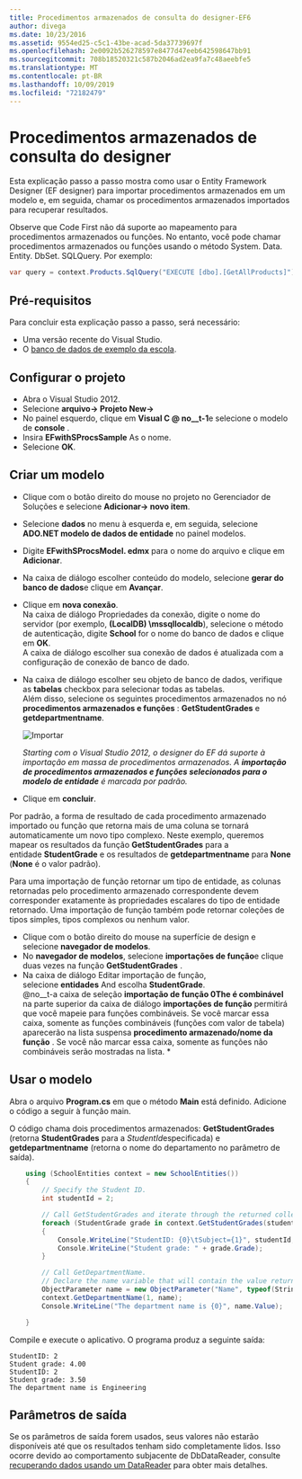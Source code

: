 ```yaml
---
title: Procedimentos armazenados de consulta do designer-EF6
author: divega
ms.date: 10/23/2016
ms.assetid: 9554ed25-c5c1-43be-acad-5da37739697f
ms.openlocfilehash: 2e0092b526278597e8477d47eeb642598647bb91
ms.sourcegitcommit: 708b18520321c587b2046ad2ea9fa7c48aeebfe5
ms.translationtype: MT
ms.contentlocale: pt-BR
ms.lasthandoff: 10/09/2019
ms.locfileid: "72182479"
---
```

# <a name="designer-query-stored-procedures"></a>Procedimentos armazenados de consulta do designer
Esta explicação passo a passo mostra como usar o Entity Framework Designer (EF designer) para importar procedimentos armazenados em um modelo e, em seguida, chamar os procedimentos armazenados importados para recuperar resultados. 

Observe que Code First não dá suporte ao mapeamento para procedimentos armazenados ou funções. No entanto, você pode chamar procedimentos armazenados ou funções usando o método System. Data. Entity. DbSet. SQLQuery. Por exemplo:
``` csharp
var query = context.Products.SqlQuery("EXECUTE [dbo].[GetAllProducts]")`;
```

## <a name="prerequisites"></a>Pré-requisitos

Para concluir esta explicação passo a passo, será necessário:

- Uma versão recente do Visual Studio.
- O [banco de dados de exemplo da escola](~/ef6/resources/school-database.md).

## <a name="set-up-the-project"></a>Configurar o projeto

-   Abra o Visual Studio 2012.
-   Selecione **arquivo-&gt; Projeto New-&gt;**
-   No painel esquerdo, clique em **Visual C @ no__t-1**e selecione o modelo de **console** .
-   Insira **EFwithSProcsSample** As o nome.
-   Selecione **OK**.

## <a name="create-a-model"></a>Criar um modelo

-   Clique com o botão direito do mouse no projeto no Gerenciador de Soluções e selecione **Adicionar-&gt; novo item**.
-   Selecione **dados** no menu à esquerda e, em seguida, selecione **ADO.NET modelo de dados de entidade** no painel modelos.
-   Digite **EFwithSProcsModel. edmx** para o nome do arquivo e clique em **Adicionar**.
-   Na caixa de diálogo escolher conteúdo do modelo, selecione **gerar do banco de dados**e clique em **Avançar**.
-   Clique em **nova conexão**.  
    Na caixa de diálogo Propriedades da conexão, digite o nome do servidor (por exemplo, **(LocalDB) \\mssqllocaldb**), selecione o método de autenticação, digite **School** for o nome do banco de dados e clique em **OK**.  
    A caixa de diálogo escolher sua conexão de dados é atualizada com a configuração de conexão de banco de dado.
-   Na caixa de diálogo escolher seu objeto de banco de dados, verifique as **tabelas** checkbox para selecionar todas as tabelas.  
    Além disso, selecione os seguintes procedimentos armazenados no nó **procedimentos armazenados e funções** : **GetStudentGrades** e **getdepartmentname**. 

    ![Importar](~/ef6/media/import.jpg)

    *Starting com o Visual Studio 2012, o designer do EF dá suporte à importação em massa de procedimentos armazenados. A **importação de procedimentos armazenados e funções selecionados para o modelo de entidade** é marcada por padrão.*
-   Clique em **concluir**.

Por padrão, a forma de resultado de cada procedimento armazenado importado ou função que retorna mais de uma coluna se tornará automaticamente um novo tipo complexo. Neste exemplo, queremos mapear os resultados da função **GetStudentGrades** para a entidade **StudentGrade** e os resultados de **getdepartmentname** para **None** (**None** é o valor padrão).

Para uma importação de função retornar um tipo de entidade, as colunas retornadas pelo procedimento armazenado correspondente devem corresponder exatamente às propriedades escalares do tipo de entidade retornado. Uma importação de função também pode retornar coleções de tipos simples, tipos complexos ou nenhum valor.

-   Clique com o botão direito do mouse na superfície de design e selecione **navegador de modelos**.
-   No **navegador de modelos**, selecione **importações de função**e clique duas vezes na função **GetStudentGrades** .
-   Na caixa de diálogo Editar importação de função, selecione **entidades** And escolha **StudentGrade**.  
    @no__t-a caixa de seleção **importação de função 0The é combinável** na parte superior da caixa de diálogo **importações de função** permitirá que você mapeie para funções combináveis. Se você marcar essa caixa, somente as funções combináveis (funções com valor de tabela) aparecerão na lista suspensa **procedimento armazenado/nome da função** . Se você não marcar essa caixa, somente as funções não combináveis serão mostradas na lista. *

## <a name="use-the-model"></a>Usar o modelo

Abra o arquivo **Program.cs** em que o método **Main** está definido. Adicione o código a seguir à função main.

O código chama dois procedimentos armazenados: **GetStudentGrades** (retorna **StudentGrades** para a *StudentId*especificada) e **getdepartmentname** (retorna o nome do departamento no parâmetro de saída).  

``` csharp
    using (SchoolEntities context = new SchoolEntities())
    {
        // Specify the Student ID.
        int studentId = 2;

        // Call GetStudentGrades and iterate through the returned collection.
        foreach (StudentGrade grade in context.GetStudentGrades(studentId))
        {
            Console.WriteLine("StudentID: {0}\tSubject={1}", studentId, grade.Subject);
            Console.WriteLine("Student grade: " + grade.Grade);
        }

        // Call GetDepartmentName.
        // Declare the name variable that will contain the value returned by the output parameter.
        ObjectParameter name = new ObjectParameter("Name", typeof(String));
        context.GetDepartmentName(1, name);
        Console.WriteLine("The department name is {0}", name.Value);

    }
```

Compile e execute o aplicativo. O programa produz a seguinte saída:

```console
StudentID: 2
Student grade: 4.00
StudentID: 2
Student grade: 3.50
The department name is Engineering
```

<a name="output-parameters"></a>Parâmetros de saída
-----------------

Se os parâmetros de saída forem usados, seus valores não estarão disponíveis até que os resultados tenham sido completamente lidos. Isso ocorre devido ao comportamento subjacente de DbDataReader, consulte [recuperando dados usando um DataReader](https://go.microsoft.com/fwlink/?LinkID=398589) para obter mais detalhes.
